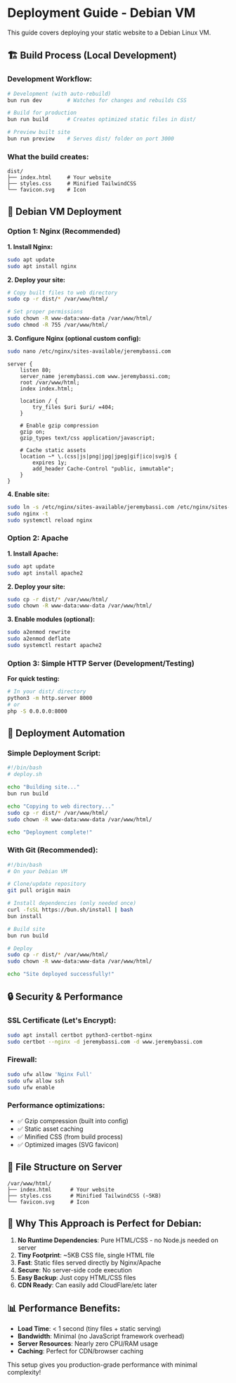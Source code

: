 # Deployment Guide - Debian VM

This guide covers deploying your static website to a Debian Linux VM.

## 🏗️ Build Process (Local Development)

### Development Workflow:
```bash
# Development (with auto-rebuild)
bun run dev        # Watches for changes and rebuilds CSS

# Build for production
bun run build      # Creates optimized static files in dist/

# Preview built site
bun run preview    # Serves dist/ folder on port 3000
```

### What the build creates:
```
dist/
├── index.html     # Your website
├── styles.css     # Minified TailwindCSS
└── favicon.svg    # Icon
```

## 🚀 Debian VM Deployment

### Option 1: Nginx (Recommended)

**1. Install Nginx:**
```bash
sudo apt update
sudo apt install nginx
```

**2. Deploy your site:**
```bash
# Copy built files to web directory
sudo cp -r dist/* /var/www/html/

# Set proper permissions
sudo chown -R www-data:www-data /var/www/html/
sudo chmod -R 755 /var/www/html/
```

**3. Configure Nginx (optional custom config):**
```bash
sudo nano /etc/nginx/sites-available/jeremybassi.com
```

```nginx
server {
    listen 80;
    server_name jeremybassi.com www.jeremybassi.com;
    root /var/www/html;
    index index.html;
    
    location / {
        try_files $uri $uri/ =404;
    }
    
    # Enable gzip compression
    gzip on;
    gzip_types text/css application/javascript;
    
    # Cache static assets
    location ~* \.(css|js|png|jpg|jpeg|gif|ico|svg)$ {
        expires 1y;
        add_header Cache-Control "public, immutable";
    }
}
```

**4. Enable site:**
```bash
sudo ln -s /etc/nginx/sites-available/jeremybassi.com /etc/nginx/sites-enabled/
sudo nginx -t
sudo systemctl reload nginx
```

### Option 2: Apache

**1. Install Apache:**
```bash
sudo apt update
sudo apt install apache2
```

**2. Deploy your site:**
```bash
sudo cp -r dist/* /var/www/html/
sudo chown -R www-data:www-data /var/www/html/
```

**3. Enable modules (optional):**
```bash
sudo a2enmod rewrite
sudo a2enmod deflate
sudo systemctl restart apache2
```

### Option 3: Simple HTTP Server (Development/Testing)

**For quick testing:**
```bash
# In your dist/ directory
python3 -m http.server 8000
# or
php -S 0.0.0.0:8000
```

## 🔄 Deployment Automation

### Simple Deployment Script:
```bash
#!/bin/bash
# deploy.sh

echo "Building site..."
bun run build

echo "Copying to web directory..."
sudo cp -r dist/* /var/www/html/
sudo chown -R www-data:www-data /var/www/html/

echo "Deployment complete!"
```

### With Git (Recommended):
```bash
#!/bin/bash
# On your Debian VM

# Clone/update repository
git pull origin main

# Install dependencies (only needed once)
curl -fsSL https://bun.sh/install | bash
bun install

# Build site
bun run build

# Deploy
sudo cp -r dist/* /var/www/html/
sudo chown -R www-data:www-data /var/www/html/

echo "Site deployed successfully!"
```

## 🔒 Security & Performance

### SSL Certificate (Let's Encrypt):
```bash
sudo apt install certbot python3-certbot-nginx
sudo certbot --nginx -d jeremybassi.com -d www.jeremybassi.com
```

### Firewall:
```bash
sudo ufw allow 'Nginx Full'
sudo ufw allow ssh
sudo ufw enable
```

### Performance optimizations:
- ✅ Gzip compression (built into config)
- ✅ Static asset caching
- ✅ Minified CSS (from build process)
- ✅ Optimized images (SVG favicon)

## 📁 File Structure on Server

```
/var/www/html/
├── index.html      # Your website
├── styles.css      # Minified TailwindCSS (~5KB)
└── favicon.svg     # Icon
```

## 🎯 Why This Approach is Perfect for Debian:

1. **No Runtime Dependencies**: Pure HTML/CSS - no Node.js needed on server
2. **Tiny Footprint**: ~5KB CSS file, single HTML file
3. **Fast**: Static files served directly by Nginx/Apache
4. **Secure**: No server-side code execution
5. **Easy Backup**: Just copy HTML/CSS files
6. **CDN Ready**: Can easily add CloudFlare/etc later

## 📊 Performance Benefits:

- **Load Time**: < 1 second (tiny files + static serving)
- **Bandwidth**: Minimal (no JavaScript framework overhead)
- **Server Resources**: Nearly zero CPU/RAM usage
- **Caching**: Perfect for CDN/browser caching

This setup gives you production-grade performance with minimal complexity!
